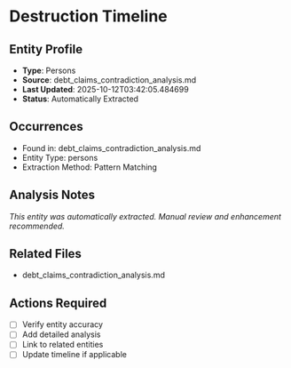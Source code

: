 # Destruction Timeline

## Entity Profile
- **Type**: Persons
- **Source**: debt_claims_contradiction_analysis.md
- **Last Updated**: 2025-10-12T03:42:05.484699
- **Status**: Automatically Extracted

## Occurrences
- Found in: debt_claims_contradiction_analysis.md
- Entity Type: persons
- Extraction Method: Pattern Matching

## Analysis Notes
*This entity was automatically extracted. Manual review and enhancement recommended.*

## Related Files
- debt_claims_contradiction_analysis.md

## Actions Required
- [ ] Verify entity accuracy
- [ ] Add detailed analysis
- [ ] Link to related entities
- [ ] Update timeline if applicable
